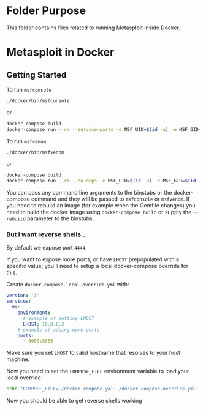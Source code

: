 # Folder Purpose
This folder contains files related to running Metasploit inside Docker.

# Metasploit in Docker
## Getting Started

To run `msfconsole`
```bash
./docker/bin/msfconsole
```

or

```bash
docker-compose build
docker-compose run --rm --service-ports -e MSF_UID=$(id -u) -e MSF_GID=$(id -g) ms
```
To run `msfvenom`
```bash
./docker/bin/msfvenom
```

or

```bash
docker-compose build
docker-compose run --rm --no-deps -e MSF_UID=$(id -u) -e MSF_GID=$(id -g) ms ./msfvenom
```

You can pass any command line arguments to the binstubs or the docker-compose command and they will be passed to `msfconsole` or `msfvenom`. If you need to rebuild an image (for example when the Gemfile changes) you need to build the docker image using `docker-compose build` or supply the `--rebuild` parameter to the binstubs.

### But I want reverse shells...

By default we expose port `4444`.

If you want to expose more ports, or have `LHOST` prepopulated with a specific
value; you'll need to setup a local docker-compose override for this.

Create `docker-compose.local.override.yml` with:
```yml
version: '3'
services:
  ms:
    environment:
      # example of setting LHOST
      LHOST: 10.0.8.2
    # example of adding more ports
    ports:
      - 8080:8080
```

Make sure you set `LHOST` to valid hostname that resolves to your host machine.

Now you need to set the `COMPOSE_FILE` environment variable to load your local
override.

```bash
echo "COMPOSE_FILE=./docker-compose.yml:./docker-compose.override.yml:./docker-compose.local.override.yml" >> .env
```
Now you should be able to get reverse shells working
